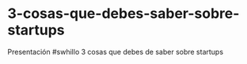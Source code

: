 3-cosas-que-debes-saber-sobre-startups
======================================

Presentación #swhillo 3 cosas que debes de saber sobre startups